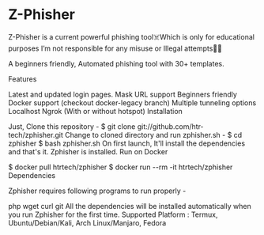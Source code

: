 # Z-Phisher
Z-Phisher is a current powerful phishing tool☠️Which is only for educational purposes I’m not responsible for any misuse or Illegal attempts🥷🏾


A beginners friendly, Automated phishing tool with 30+ templates.

Features

Latest and updated login pages.
Mask URL support
Beginners friendly
Docker support (checkout docker-legacy branch)
Multiple tunneling options
Localhost
Ngrok (With or without hotspot)
Installation

Just, Clone this repository -
$ git clone git://github.com/htr-tech/zphisher.git
Change to cloned directory and run zphisher.sh -
$ cd zphisher
$ bash zphisher.sh
On first launch, It'll install the dependencies and that's it. Zphisher is installed.
Run on Docker

$ docker pull htrtech/zphisher
$ docker run --rm -it htrtech/zphisher
Dependencies

Zphisher requires following programs to run properly -

php
wget
curl
git
All the dependencies will be installed automatically when you run Zphisher for the first time.
Supported Platform : Termux, Ubuntu/Debian/Kali, Arch Linux/Manjaro, Fedora